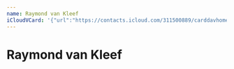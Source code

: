 ```yaml
---
name: Raymond van Kleef
iCloudVCard: '{"url":"https://contacts.icloud.com/311500889/carddavhome/card/MzVjYjQ4YjQtNWM1My00YmM1LWExNTQtM2ZkYjZmMWY2MzNk.vcf","etag":"\"kmfhcdes\"","data":"BEGIN:VCARD\r\nVERSION:3.0\r\nFN:\r\nN:van Kleef;Raymond;;;\r\nUID:35cb48b4-5c53-4bc5-a154-3fdb6f1f633d\r\nPRODID:ez-vcard 0.9.13-fc\r\nREV:2025-04-03T22:10:20Z\r\nORG:;\r\nPHOTO;VALUE=uri:https://gateway.icloud.com/contacts/311500889/ck/card/5d72f\r\n d4c220b060b6c52be7643c719f3\r\nEND:VCARD"}'
---
```

# Raymond van Kleef